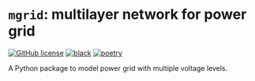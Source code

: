 # `mgrid`: multilayer network for power grid

[![GitHub license](https://img.shields.io/github/license/edxu96/mgrid)](./LICENSE) [![black](https://img.shields.io/badge/code%20style-black-000000.svg)](https://github.com/psf/black) [![poetry](https://img.shields.io/badge/PyPM-poetry-5975aa)](https://python-poetry.org)

A Python package to model power grid with multiple voltage levels.
